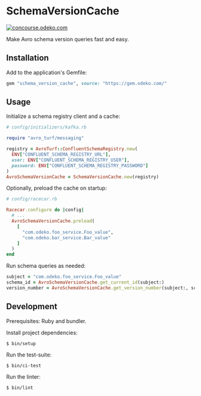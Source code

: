 # SchemaVersionCache

[![concourse.odeko.com](https://concourse.odeko.com/api/v1/teams/main/pipelines/schema-version-cache-main/jobs/test/badge)](https://concourse.odeko.com/teams/main/pipelines/schema-version-cache-main)

Make Avro schema version queries fast and easy.

## Installation

Add to the application's Gemfile:
```ruby
gem "schema_version_cache", source: "https://gem.odeko.com/"
```

## Usage

Initialize a schema registry client and a cache:
```ruby
# config/initializers/kafka.rb

require "avro_turf/messaging"

registry = AvroTurf::ConfluentSchemaRegistry.new(
  ENV["CONFLUENT_SCHEMA_REGISTRY_URL"],
  user: ENV["CONFLUENT_SCHEMA_REGISTRY_USER"],
  password: ENV["CONFLUENT_SCHEMA_REGISTRY_PASSWORD"]
)
AvroSchemaVersionCache = SchemaVersionCache.new(registry)
```

Optionally, preload the cache on startup:
```ruby
# config/racecar.rb

Racecar.configure do |config|
  # ...
  AvroSchemaVersionCache.preload(
    [
      "com.odeko.foo_service.Foo_value",
      "com.odeko.bar_service.Bar_value"
    ]
  )
end
```

Run schema queries as needed:
```ruby
subject = "com.odeko.foo_service.Foo_value"
schema_id = AvroSchemaVersionCache.get_current_id(subject:)
version_number = AvroSchemaVersionCache.get_version_number(subject:, schema_id:)
```

## Development

Prerequisites: Ruby and bundler.

Install project dependencies:
```console
$ bin/setup
```

Run the test-suite:
```console
$ bin/ci-test
```

Run the linter:
```console
$ bin/lint
```
